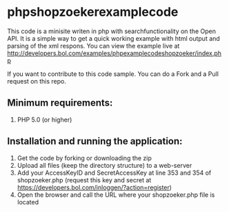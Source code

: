 phpshopzoekerexamplecode
==============

This code is a minisite writen in php with searchfunctionality on the Open API. It is a simple way to get a quick working example with html output and parsing of the xml respons. You can view the example live at http://developers.bol.com/examples/phpexamplecodeshopzoeker/index.php

If you want to contribute to this code sample. You can do a Fork and a Pull request on this repo.

Minimum requirements:
----------
1. PHP 5.0 (or higher)

Installation and running the application:
------------------------------------
1. Get the code by forking or downloading the zip
2. Upload all files (keep the directory structure) to a web-server
3. Add your AccessKeyID and SecretAccessKey at line 353 and 354 of shopzoeker.php (request this key and secret at https://developers.bol.com/inloggen/?action=register)
4. Open the browser and call the URL where your shopzoeker.php file is located

